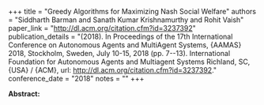 +++
title = "Greedy Algorithms for Maximizing Nash Social Welfare"
authors = "Siddharth Barman and Sanath Kumar Krishnamurthy and Rohit Vaish"
paper_link = "http://dl.acm.org/citation.cfm?id=3237392"
publication_details = "(2018). In Proceedings of the 17th International Conference on Autonomous Agents and MultiAgent Systems, {AAMAS} 2018, Stockholm, Sweden, July 10-15, 2018 (pp. 7--13). International Foundation for Autonomous Agents and Multiagent Systems Richland, SC, {USA} / {ACM}, url: <a href='http://dl.acm.org/citation.cfm?id=3237392' target='_blank'>http://dl.acm.org/citation.cfm?id=3237392</a>."
conference_date = "2018"
notes = ""
+++

<b>Abstract:</b>

